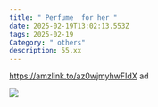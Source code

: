 ```yaml
---
title: " Perfume  for her "
date: 2025-02-19T13:02:13.553Z
tags: 2025-02-19
Category: " others"
description: 55.xx
---
```

<!--StartFragment-->

https://amzlink.to/az0wjmyhwFIdX ad

<!--StartFragment-->

![](https://m.media-amazon.com/images/I/71NC-EcJH4L._SL1500_.jpg)

<!--EndFragment-->